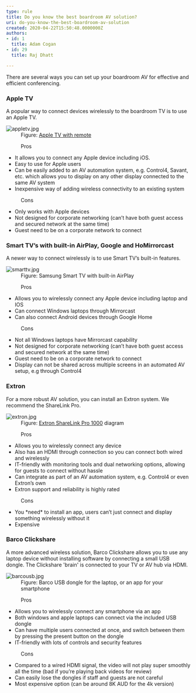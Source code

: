 ```yaml
---
type: rule
title: Do you know the best boardroom AV solution?
uri: do-you-know-the-best-boardroom-av-solution
created: 2020-04-22T15:50:48.0000000Z
authors:
- id: 1
  title: Adam Cogan
- id: 29
  title: Raj Dhatt

---
```




<span class='intro'> There are several ways you can set up your boardroom AV for effective and efficient conferencing.<br> </span>

<h3 class="ssw15-rteElement-H3">​Apple TV​​<br></h3><p>A popular way to connect devices wirelessly to the boardroom TV is to use an Apple TV.</p><dl class="image"><dt>
      <img src="./appletv.jpg" alt="appletv.jpg" />
   </dt><dd>Figure&#58; <a href="https&#58;//www.apple.com/au/apple-tv-4k/">Apple TV with remote</a></dd></dl><dd class="ssw15-rteElement-FigureGood">Pros​<br></dd><p></p><ul><li>It allows you to connect any Apple device including iOS.&#160;</li><li>Easy to use for Apple users</li><li>Can be easily added to an AV automation system, e.g. Control4, Savant, etc. which allows you to display on any other display connected to the same AV system</li><li>Inexpensive way of adding wireless connectivity to an existing system</li></ul><dd class="ssw15-rteElement-FigureBad">Co​​ns</dd><ul><li>Only works with Apple devices</li><li>Not designed for corporate networking (can’t have both guest access and secured network at the same time)</li><li>Guest need to be on a corporate network to connect</li></ul><h3 class="ssw15-rteElement-H3">Smart TV’s with built-in AirPlay, Google and HoMirrorcast</h3>A newer way to connect wirelessly is to use Smart TV’s built-in features.<dl class="image"><dt>
         <img src="./smarttv.jpg" alt="smarttv.jpg" />
      </dt><dd>Figure&#58; Samsung Smart TV with built-in AirPlay</dd></dl><dd class="ssw15-rteElement-FigureGood">Pros<br></dd><ul><li>Allows you to wirelessly connect any Apple device including laptop and IOS</li><li>Can connect Windows laptops through Mirrorcast</li><li>Can also connect Android devices through Google Home</li></ul><dd class="ssw15-rteElement-FigureBad">Cons<br></dd><ul><li>Not all Windows laptops have Mirrorcast capability</li><li>Not designed for corporate networking (can’t have both guest access and secured network at the same time)</li><li>Guest need to be on a corporate network to connect</li><li>Display can not be shared across multiple screens in an automated AV setup, e.g through Control4</li></ul><h3 class="ssw15-rteElement-H3">Extron​<br></h3><p>For a more robust AV solution, you can install an Extron system. We recommend the ShareLink Pro.</p><dl class="image"><dt>
      <img src="./extron.jpg" alt="extron.jpg" />
   </dt><dd>Figure&#58; <a href="https&#58;//www.extron.com/article/sharelinkproad">Extron ShareLink Pro 1000​</a> diagram</dd></dl><dd class="ssw15-rteElement-FigureGood">Pros​<br></dd><ul><li>Allows you to wirelessly connect any device</li><li>Also has an HDMI through connection so you can connect both wired and wirelessly</li><li>IT-friendly with monitoring tools and dual networking options, allowing for guests to connect without hassle</li><li>Can integrate as part of an AV automation system, e.g. Control4 or even Extron’s own&#160;</li><li>Extron support and reliability is highly rated</li></ul><dd class="ssw15-rteElement-FigureBad">Cons<br></dd><ul><li>You *need* to install an app, users can’t just connect and display something wirelessly without it</li><li>Expensive<br></li></ul><h3 class="ssw15-rteElement-H3">Barco Clickshare​<br></h3><p>A more advanced wireless solution, Barco Clickshare allows you to use any laptop device without installing software by connecting a small USB dongle.&#160;The Clickshare 'brain'&#160;is connected to your TV or AV hub via HDMI.&#160;</p><dl class="image"><dt>
      <img src="./barcousb.jpg" alt="barcousb.jpg" />
   </dt><dd>Figure&#58; Barco USB dongle for the laptop, or an app for your smartphone<br></dd></dl><dd class="ssw15-rteElement-FigureGood">Pros​<br></dd><ul><li>Allows you to wirelessly connect any smartphone via an app</li><li>Both windows and apple laptops can connect via the included USB dongle</li><li>Can have multiple users connected at once, and switch between them by pressing the present button on the dongle</li><li>IT-friendly with lots of controls and security features</li></ul><dd class="ssw15-rteElement-FigureBad">Cons​<br></dd><ul><li>Compared to a wired HDMI signal, the video will not play super smoothly all the time (bad if you’re playing back videos for review)</li><li>Can easily lose the dongles if staff and guests are not careful</li><li>Most expensive option (can be around 8K AUD for the 4k version)​<br></li></ul><p></p>


